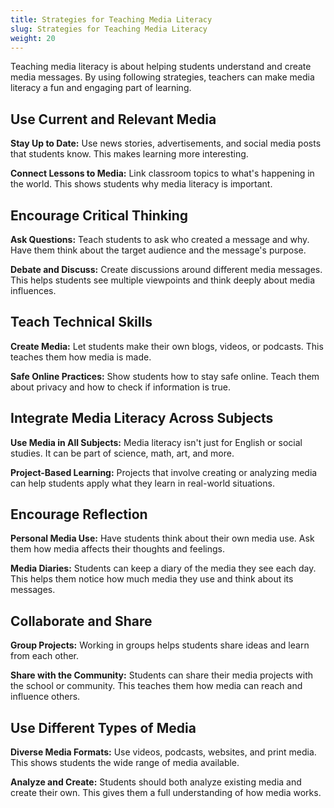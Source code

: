 ```yaml
---
title: Strategies for Teaching Media Literacy
slug: Strategies for Teaching Media Literacy
weight: 20
---
```


Teaching media literacy is about helping students understand and create media messages. By using following strategies, teachers can make media literacy a fun and engaging part of learning.

## Use Current and Relevant Media

**Stay Up to Date:** Use news stories, advertisements, and social media posts that students know. This makes learning more interesting.

**Connect Lessons to Media:** Link classroom topics to what's happening in the world. This shows students why media literacy is important.

## Encourage Critical Thinking

**Ask Questions:** Teach students to ask who created a message and why. Have them think about the target audience and the message's purpose.

**Debate and Discuss:** Create discussions around different media messages. This helps students see multiple viewpoints and think deeply about media influences.

## Teach Technical Skills

**Create Media:** Let students make their own blogs, videos, or podcasts. This teaches them how media is made.

**Safe Online Practices:** Show students how to stay safe online. Teach them about privacy and how to check if information is true.

## Integrate Media Literacy Across Subjects

**Use Media in All Subjects:** Media literacy isn't just for English or social studies. It can be part of science, math, art, and more.

**Project-Based Learning:** Projects that involve creating or analyzing media can help students apply what they learn in real-world situations.

## Encourage Reflection

**Personal Media Use:** Have students think about their own media use. Ask them how media affects their thoughts and feelings.

**Media Diaries:** Students can keep a diary of the media they see each day. This helps them notice how much media they use and think about its messages.

## Collaborate and Share

**Group Projects:** Working in groups helps students share ideas and learn from each other.

**Share with the Community:** Students can share their media projects with the school or community. This teaches them how media can reach and influence others.

## Use Different Types of Media

**Diverse Media Formats:** Use videos, podcasts, websites, and print media. This shows students the wide range of media available.

**Analyze and Create:** Students should both analyze existing media and create their own. This gives them a full understanding of how media works.
